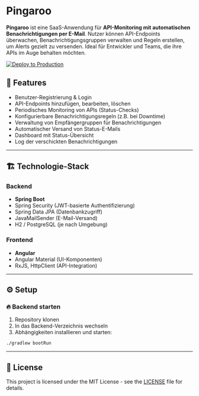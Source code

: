 # Pingaroo

**Pingaroo** ist eine SaaS-Anwendung für **API-Monitoring mit automatischen Benachrichtigungen per E-Mail**. Nutzer können API-Endpoints überwachen, Benachrichtigungsgruppen verwalten und Regeln erstellen, um Alerts gezielt zu versenden. Ideal für Entwickler und Teams, die ihre APIs im Auge behalten möchten.

[![Deploy to Production](https://github.com/EinsNils/Pingaroo/actions/workflows/deploy.yml/badge.svg)](https://github.com/EinsNils/Pingaroo/actions/workflows/deploy.yml)

## 🚀 Features

- Benutzer-Registrierung & Login
- API-Endpoints hinzufügen, bearbeiten, löschen
- Periodisches Monitoring von APIs (Status-Checks)
- Konfigurierbare Benachrichtigungsregeln (z.B. bei Downtime)
- Verwaltung von Empfängergruppen für Benachrichtigungen
- Automatischer Versand von Status-E-Mails
- Dashboard mit Status-Übersicht
- Log der verschickten Benachrichtigungen

---

## 🏗️ Technologie-Stack

### Backend
- **Spring Boot**
- Spring Security (JWT-basierte Authentifizierung)
- Spring Data JPA (Datenbankzugriff)
- JavaMailSender (E-Mail-Versand)
- H2 / PostgreSQL (je nach Umgebung)

### Frontend
- **Angular**
- Angular Material (UI-Komponenten)
- RxJS, HttpClient (API-Integration)

---

## ⚙️ Setup

### 🔥 Backend starten

1. Repository klonen
2. In das Backend-Verzeichnis wechseln
3. Abhängigkeiten installieren und starten:

```bash
./gradlew bootRun
```

---

## 📄 License

This project is licensed under the MIT License - see the [LICENSE](LICENSE) file for details.
